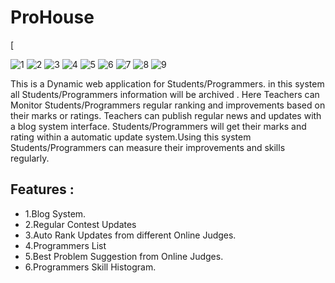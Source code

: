 # ProHouse
[<!--[Watch the video](https://user-images.githubusercontent.com/16709991/99700395-577e1b80-2abd-11eb-8bce-99055c0bb265.PNG)](https://www.youtube.com/watch?v=WdZ04NCpoz0)-->

![1](https://user-images.githubusercontent.com/16709991/105356131-39e44400-5c1d-11eb-96e3-be0fdb110e09.PNG)
![2](https://user-images.githubusercontent.com/16709991/105356141-3ea8f800-5c1d-11eb-8558-90886951ec6f.PNG)
![3](https://user-images.githubusercontent.com/16709991/105356143-3f418e80-5c1d-11eb-877f-0710f41097ab.PNG)
![4](https://user-images.githubusercontent.com/16709991/105356148-3fda2500-5c1d-11eb-84d1-e95bdce9d5ac.PNG)
![5](https://user-images.githubusercontent.com/16709991/105356149-4072bb80-5c1d-11eb-8eda-a317cce00204.PNG)
![6](https://user-images.githubusercontent.com/16709991/105356152-410b5200-5c1d-11eb-9921-a4de3970ea0a.PNG)
![7](https://user-images.githubusercontent.com/16709991/105356155-41a3e880-5c1d-11eb-86ce-8ebc54badf17.PNG)
![8](https://user-images.githubusercontent.com/16709991/105356160-423c7f00-5c1d-11eb-9be5-3318b40a88c0.PNG)
![9](https://user-images.githubusercontent.com/16709991/105356161-42d51580-5c1d-11eb-8f88-5e773be61561.PNG)

This is a Dynamic web application for Students/Programmers.
in this system all  Students/Programmers information will be archived . Here Teachers can Monitor Students/Programmers regular ranking and improvements based on their marks or ratings. Teachers can publish regular news and updates with a blog system interface. Students/Programmers will get their marks and rating within a automatic update system.Using this system Students/Programmers can measure their improvements and skills regularly. 

## Features :
* 1.Blog System.
* 2.Regular Contest Updates
* 3.Auto Rank Updates from different Online Judges.
* 4.Programmers List
* 5.Best Problem Suggestion from Online Judges.
* 6.Programmers Skill Histogram.
